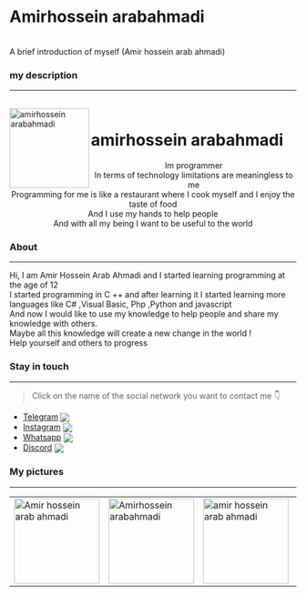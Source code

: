 # Amirhossein arabahmadi
<br>
A brief introduction of myself (Amir hossein arab ahmadi)
<br>

### my description
___
<head>
<br>
<a href="https://github.com/amirdecoder/Amirhossein_arabahmadi">
<img align="left" alt="amirhossein arabahmadi" width="140" src="https://s21.picofile.com/file/8443240850/Amirdecoder_O_profile.png"></a>
<h1>
amirhossein arabahmadi
</h1>
</head>
<p align="center">Im programmer<br>
In terms of technology limitations are meaningless to me<br>
Programming for me is like a restaurant where I cook myself and I enjoy the taste of food<br>
And I use my hands to help people<br>
And with all my being I want to be useful to the world<br>
</p>

### About
___
<p>Hi, I am Amir Hossein Arab Ahmadi and I started learning programming at the age of 12<br>
I started programming in C ++ and after learning it I started learning more languages like C# ,Visual Basic, Php ,Python and javascript<br>
And now I would like to use my knowledge to help people and share my knowledge with others.<br>
Maybe all this knowledge will create a new change in the world !<br>
Help yourself and others to progress<br>
</p>

 ### Stay in touch
 ___
 > Click on the name of the social network you want to contact me 👇
-  [Telegram](http://t.me/amirdecoder) <a href="https://t.me/amirdecoder"><img align="center"  src="https://img.shields.io/static/v1?label=Telegram&message=%E2%9D%A4&logo=telegram&color=blue"></a>
-  [Instagram](http://instagram.com/amirdecoder) <a href="https://instagram.com/amirdecoder"><img align="center" src="https://img.shields.io/static/v1?label=Instagram&message=%E2%9D%A4&logo=instagram&color=ff0077"></a>
-  [Whatsapp](http://wa.me/message/D3VOL2BRUSPIE1) <a href="https://wa.me/message/D3VOL2BRUSPIE1"><img align="center" src="https://img.shields.io/static/v1?label=Whatsapp&message=%E2%9D%A4&logo=Whatsapp&color=green"></a>
-  [Discord](http://discord.gg/T4JytppwT8) <a href="http://discord.gg/T4JytppwT8"><img align="center" src="https://img.shields.io/static/v1?label=Discord&message=%E2%9D%A4&logo=discord&color=blue"></a>

### My pictures
___

<table>
<td>
<img width="150" alt="Amir hossein arab ahmadi" src="https://s21.picofile.com/file/8443246384/photo_2021_11_03_20_25_38.jpg"> 
<td>
<img width="150" alt="Amirhossein arabahmadi" src="https://s21.picofile.com/file/8443247126/photo_2021_11_03_20_25_34.jpg">
<td>
<img width="150" alt="amir hossein arab ahmadi" src="https://s20.picofile.com/file/8443247184/photo_2021_11_03_20_25_40.jpg">
<td>
<img width="150" alt="amirhossein arabahmadi" src="https://s21.picofile.com/file/8443247350/photo_2021_11_03_20_25_31.jpg">
<td>
<img width="150" alt="amir hossein arab ahmadi" src="https://s21.picofile.com/file/8443246384/photo_2021_11_03_20_25_38.jpg"> 
</table>
